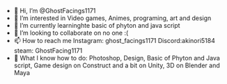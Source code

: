 - 👋 Hi, I’m @GhostFacings1171
- 👀 I’m interested in Video games, Animes, programing, art and design
- 🌱 I’m currently learninghte basic of phyton and java script
- 💞️ I’m looking to collaborate on no one :(
- 📫 How to reach me Instagram: ghost_facings1171 Discord:akinori5184 steam: GhostFacing1171
- 📖 What I know how to do: Photoshop, Design, Basic of Phyton and Java script, Game design on Construct and a bit on Unity, 3D on Blender and Maya

